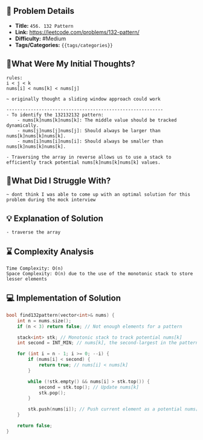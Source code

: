 ## 📝 Problem Details

- **Title:** `456. 132 Pattern`
- **Link:** https://leetcode.com/problems/132-pattern/
- **Difficulty:** #Medium 
- **Tags/Categories:** `{{tags/categories}}`

## 💭What Were My Initial Thoughts?

```
rules:
i < j < k
nums[i] < nums[k] < nums[j]

~ originally thought a sliding window approach could work 

----------------------------------------------------------
- To identify the 132132132 pattern:
    - nums[k]nums[k]nums[k]: The middle value should be tracked dynamically.
    - nums[j]nums[j]nums[j]: Should always be larger than nums[k]nums[k]nums[k].
    - nums[i]nums[i]nums[i]: Should always be smaller than nums[k]nums[k]nums[k].

- Traversing the array in reverse allows us to use a stack to efficiently track potential nums[k]nums[k]nums[k] values.

```

## 🤔What Did I Struggle With?

```
~ dont think I was able to come up with an optimal solution for this problem during the mock interview
```

## 💡 Explanation of Solution

```
- traverse the array 
```

## ⌛ Complexity Analysis

```
Time Complexity: O(n)
Space Complexity: O(n) due to the use of the monotonic stack to store lesser elements
```

## 💻 Implementation of Solution

```cpp
bool find132pattern(vector<int>& nums) {
    int n = nums.size();
    if (n < 3) return false; // Not enough elements for a pattern

    stack<int> stk; // Monotonic stack to track potential nums[k]
    int second = INT_MIN; // nums[k], the second-largest in the pattern

    for (int i = n - 1; i >= 0; --i) {
        if (nums[i] < second) {
            return true; // nums[i] < nums[k]
        }

        while (!stk.empty() && nums[i] > stk.top()) {
            second = stk.top(); // Update nums[k]
            stk.pop();
        }

        stk.push(nums[i]); // Push current element as a potential nums[j]
    }

    return false;
}
```